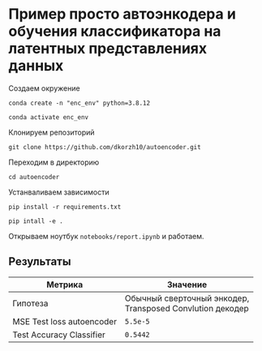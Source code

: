 # Пример просто автоэнкодера и обучения классификатора на латентных представлениях данных


Создаем окружение

`conda create -n "enc_env" python=3.8.12`

`conda activate enc_env`

Клонируем репозиторий

`git clone https://github.com/dkorzh10/autoencoder.git`

Переходим в директорию

`cd autoencoder`

Устанваливаем зависимости

`pip install -r requirements.txt`

`pip intall -e .`

Открываем ноутбук `notebooks/report.ipynb` и работаем.

## Результаты
|Метрика      | Значение |
| ---      | ---       |
| Гипотеза     | Обычный сверточный энкодер,<br />Transposed Convlution декодер     |
| MSE Test loss autoencoder | `5.5e-5`         |
| Test Accuracy Classifier     | `0.5442`        |